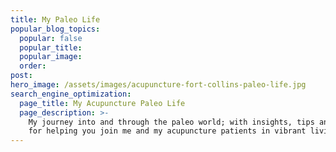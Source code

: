 ```yaml
---
title: My Paleo Life
popular_blog_topics:
  popular: false
  popular_title:
  popular_image:
  order:
post:
hero_image: /assets/images/acupuncture-fort-collins-paleo-life.jpg
search_engine_optimization:
  page_title: My Acupuncture Paleo Life
  page_description: >-
    My journey into and through the paleo world; with insights, tips and tricks
    for helping you join me and my acupuncture patients in vibrant living!
---
```

